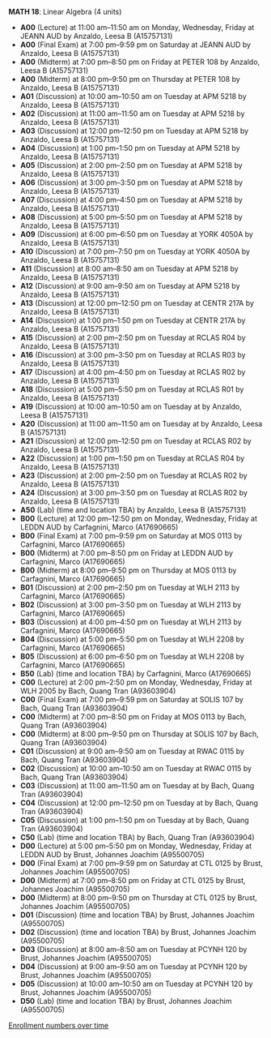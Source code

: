 **MATH 18**: Linear Algebra (4 units)

- **A00** (Lecture) at 11:00 am–11:50 am on Monday, Wednesday, Friday at JEANN AUD by Anzaldo, Leesa B (A15757131)
- **A00** (Final Exam) at 7:00 pm–9:59 pm on Saturday at JEANN AUD by Anzaldo, Leesa B (A15757131)
- **A00** (Midterm) at 7:00 pm–8:50 pm on Friday at PETER 108 by Anzaldo, Leesa B (A15757131)
- **A00** (Midterm) at 8:00 pm–9:50 pm on Thursday at PETER 108 by Anzaldo, Leesa B (A15757131)
- **A01** (Discussion) at 10:00 am–10:50 am on Tuesday at APM 5218 by Anzaldo, Leesa B (A15757131)
- **A02** (Discussion) at 11:00 am–11:50 am on Tuesday at APM 5218 by Anzaldo, Leesa B (A15757131)
- **A03** (Discussion) at 12:00 pm–12:50 pm on Tuesday at APM 5218 by Anzaldo, Leesa B (A15757131)
- **A04** (Discussion) at 1:00 pm–1:50 pm on Tuesday at APM 5218 by Anzaldo, Leesa B (A15757131)
- **A05** (Discussion) at 2:00 pm–2:50 pm on Tuesday at APM 5218 by Anzaldo, Leesa B (A15757131)
- **A06** (Discussion) at 3:00 pm–3:50 pm on Tuesday at APM 5218 by Anzaldo, Leesa B (A15757131)
- **A07** (Discussion) at 4:00 pm–4:50 pm on Tuesday at APM 5218 by Anzaldo, Leesa B (A15757131)
- **A08** (Discussion) at 5:00 pm–5:50 pm on Tuesday at APM 5218 by Anzaldo, Leesa B (A15757131)
- **A09** (Discussion) at 6:00 pm–6:50 pm on Tuesday at YORK 4050A by Anzaldo, Leesa B (A15757131)
- **A10** (Discussion) at 7:00 pm–7:50 pm on Tuesday at YORK 4050A by Anzaldo, Leesa B (A15757131)
- **A11** (Discussion) at 8:00 am–8:50 am on Tuesday at APM 5218 by Anzaldo, Leesa B (A15757131)
- **A12** (Discussion) at 9:00 am–9:50 am on Tuesday at APM 5218 by Anzaldo, Leesa B (A15757131)
- **A13** (Discussion) at 12:00 pm–12:50 pm on Tuesday at CENTR 217A by Anzaldo, Leesa B (A15757131)
- **A14** (Discussion) at 1:00 pm–1:50 pm on Tuesday at CENTR 217A by Anzaldo, Leesa B (A15757131)
- **A15** (Discussion) at 2:00 pm–2:50 pm on Tuesday at RCLAS R04 by Anzaldo, Leesa B (A15757131)
- **A16** (Discussion) at 3:00 pm–3:50 pm on Tuesday at RCLAS R03 by Anzaldo, Leesa B (A15757131)
- **A17** (Discussion) at 4:00 pm–4:50 pm on Tuesday at RCLAS R02 by Anzaldo, Leesa B (A15757131)
- **A18** (Discussion) at 5:00 pm–5:50 pm on Tuesday at RCLAS R01 by Anzaldo, Leesa B (A15757131)
- **A19** (Discussion) at 10:00 am–10:50 am on Tuesday at   by Anzaldo, Leesa B (A15757131)
- **A20** (Discussion) at 11:00 am–11:50 am on Tuesday at   by Anzaldo, Leesa B (A15757131)
- **A21** (Discussion) at 12:00 pm–12:50 pm on Tuesday at RCLAS R02 by Anzaldo, Leesa B (A15757131)
- **A22** (Discussion) at 1:00 pm–1:50 pm on Tuesday at RCLAS R04 by Anzaldo, Leesa B (A15757131)
- **A23** (Discussion) at 2:00 pm–2:50 pm on Tuesday at RCLAS R02 by Anzaldo, Leesa B (A15757131)
- **A24** (Discussion) at 3:00 pm–3:50 pm on Tuesday at RCLAS R02 by Anzaldo, Leesa B (A15757131)
- **A50** (Lab) (time and location TBA) by Anzaldo, Leesa B (A15757131)
- **B00** (Lecture) at 12:00 pm–12:50 pm on Monday, Wednesday, Friday at LEDDN AUD by Carfagnini, Marco (A17690665)
- **B00** (Final Exam) at 7:00 pm–9:59 pm on Saturday at MOS 0113 by Carfagnini, Marco (A17690665)
- **B00** (Midterm) at 7:00 pm–8:50 pm on Friday at LEDDN AUD by Carfagnini, Marco (A17690665)
- **B00** (Midterm) at 8:00 pm–9:50 pm on Thursday at MOS 0113 by Carfagnini, Marco (A17690665)
- **B01** (Discussion) at 2:00 pm–2:50 pm on Tuesday at WLH 2113 by Carfagnini, Marco (A17690665)
- **B02** (Discussion) at 3:00 pm–3:50 pm on Tuesday at WLH 2113 by Carfagnini, Marco (A17690665)
- **B03** (Discussion) at 4:00 pm–4:50 pm on Tuesday at WLH 2113 by Carfagnini, Marco (A17690665)
- **B04** (Discussion) at 5:00 pm–5:50 pm on Tuesday at WLH 2208 by Carfagnini, Marco (A17690665)
- **B05** (Discussion) at 6:00 pm–6:50 pm on Tuesday at WLH 2208 by Carfagnini, Marco (A17690665)
- **B50** (Lab) (time and location TBA) by Carfagnini, Marco (A17690665)
- **C00** (Lecture) at 2:00 pm–2:50 pm on Monday, Wednesday, Friday at WLH 2005 by Bach, Quang Tran (A93603904)
- **C00** (Final Exam) at 7:00 pm–9:59 pm on Saturday at SOLIS 107 by Bach, Quang Tran (A93603904)
- **C00** (Midterm) at 7:00 pm–8:50 pm on Friday at MOS 0113 by Bach, Quang Tran (A93603904)
- **C00** (Midterm) at 8:00 pm–9:50 pm on Thursday at SOLIS 107 by Bach, Quang Tran (A93603904)
- **C01** (Discussion) at 9:00 am–9:50 am on Tuesday at RWAC 0115 by Bach, Quang Tran (A93603904)
- **C02** (Discussion) at 10:00 am–10:50 am on Tuesday at RWAC 0115 by Bach, Quang Tran (A93603904)
- **C03** (Discussion) at 11:00 am–11:50 am on Tuesday at   by Bach, Quang Tran (A93603904)
- **C04** (Discussion) at 12:00 pm–12:50 pm on Tuesday at   by Bach, Quang Tran (A93603904)
- **C05** (Discussion) at 1:00 pm–1:50 pm on Tuesday at   by Bach, Quang Tran (A93603904)
- **C50** (Lab) (time and location TBA) by Bach, Quang Tran (A93603904)
- **D00** (Lecture) at 5:00 pm–5:50 pm on Monday, Wednesday, Friday at LEDDN AUD by Brust, Johannes Joachim (A95500705)
- **D00** (Final Exam) at 7:00 pm–9:59 pm on Saturday at CTL 0125 by Brust, Johannes Joachim (A95500705)
- **D00** (Midterm) at 7:00 pm–8:50 pm on Friday at CTL 0125 by Brust, Johannes Joachim (A95500705)
- **D00** (Midterm) at 8:00 pm–9:50 pm on Thursday at CTL 0125 by Brust, Johannes Joachim (A95500705)
- **D01** (Discussion) (time and location TBA) by Brust, Johannes Joachim (A95500705)
- **D02** (Discussion) (time and location TBA) by Brust, Johannes Joachim (A95500705)
- **D03** (Discussion) at 8:00 am–8:50 am on Tuesday at PCYNH 120 by Brust, Johannes Joachim (A95500705)
- **D04** (Discussion) at 9:00 am–9:50 am on Tuesday at PCYNH 120 by Brust, Johannes Joachim (A95500705)
- **D05** (Discussion) at 10:00 am–10:50 am on Tuesday at PCYNH 120 by Brust, Johannes Joachim (A95500705)
- **D50** (Lab) (time and location TBA) by Brust, Johannes Joachim (A95500705)

[Enrollment numbers over time](./MATH18.tsv)
